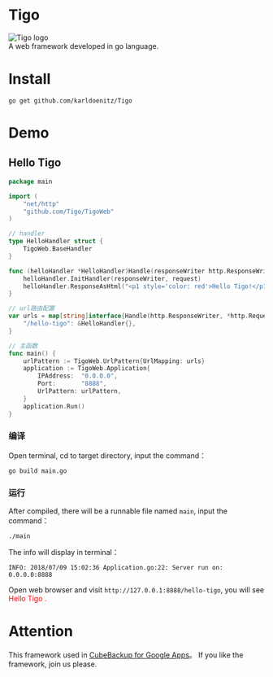 # Tigo
![Tigo logo](https://github.com/karldoenitz/karlooper/blob/master/documentations/images/logo.jpg "this is Tigo logo")  
A web framework developed in go language.

# Install
```
go get github.com/karldoenitz/Tigo
```

# Demo
## Hello Tigo
```go
package main

import (
    "net/http"
    "github.com/Tigo/TigoWeb"
)

// handler
type HelloHandler struct {
    TigoWeb.BaseHandler
}

func (helloHandler *HelloHandler)Handle(responseWriter http.ResponseWriter, request *http.Request) {
    helloHandler.InitHandler(responseWriter, request)
    helloHandler.ResponseAsHtml("<p1 style='color: red'>Hello Tigo!</p1>")
}

// url路由配置
var urls = map[string]interface{Handle(http.ResponseWriter, *http.Request)}{
    "/hello-tigo": &HelloHandler{},
}

// 主函数
func main() {
    urlPattern := TigoWeb.UrlPattern{UrlMapping: urls}
    application := TigoWeb.Application{
        IPAddress:  "0.0.0.0",
        Port:       "8888",
        UrlPattern: urlPattern,
    }
    application.Run()
}
```
### 编译
Open terminal, cd to target directory, input the command：
```
go build main.go
```
### 运行
After compiled, there will be a runnable file named ```main```, input the command：
```
./main
```
The info will display in terminal：
```
INFO: 2018/07/09 15:02:36 Application.go:22: Server run on: 0.0.0.0:8888
```
Open web browser and visit ```http://127.0.0.1:8888/hello-tigo```, you will see <span style='color: red'>Hello Tigo<span> .

# Attention
This framework used in [CubeBackup for Google Apps](http://www.cubebackup.com)。
If you like the framework, join us please.